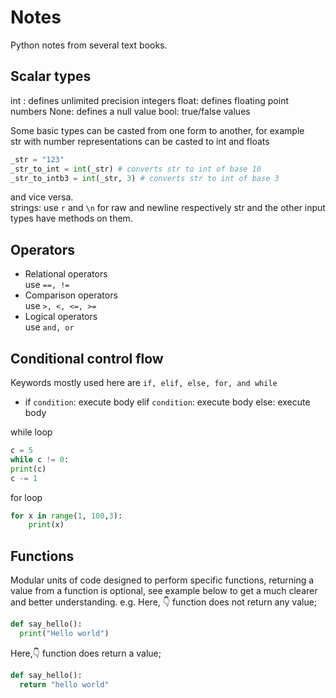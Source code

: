 # Notes
Python notes from several text books.

## Scalar types
int : defines unlimited precision integers 
float: defines floating point numbers
None: defines a null value
bool: true/false values

Some basic types can be casted from one form to another, for example  
str with number representations can be casted to int and floats
```py
_str = "123"
_str_to_int = int(_str) # converts str to int of base 10
_str_to_intb3 = int(_str, 3) # converts str to int of base 3
```
and vice versa.  
strings: use `r` and `\n` for raw and newline respectively
str and the other input types have methods on them.  

## Operators
- Relational operators  
use `==, !=`  
- Comparison operators  
use `>, <, <=, >=` 
- Logical operators  
use `and, or`

## Conditional control flow
Keywords mostly used here are `if, elif, else, for, and while`
- if `condition`:
    execute body
  elif `condition`:
    execute body
  else:
    execute body 

while loop  
```py
c = 5
while c != 0:
print(c)
c -= 1
```

for loop  
```py
for x in range(1, 100,3):
    print(x)
```

## Functions
Modular units of code designed to perform specific functions, returning a value 
from a function is optional, see example below to get a much clearer and better 
understanding.
e.g.
Here, 👇 function does not return any value;  
```py
def say_hello():
  print("Hello world")
```

Here,👇 function does return a value;  
```py
def say_hello():
  return "hello world"
``` 
